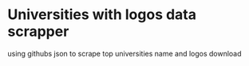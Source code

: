 # Universities with logos data scrapper
using githubs json to scrape top universities name and logos download
